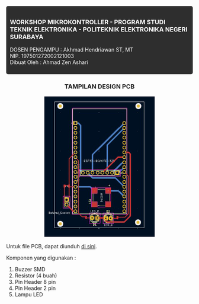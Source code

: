 <div style="background-color: #2e2e2e; padding: 10px; border-radius: 5px; color: white;">
  <h3>WORKSHOP MIKROKONTROLLER - PROGRAM STUDI TEKNIK ELEKTRONIKA - POLITEKNIK ELEKTRONIKA NEGERI SURABAYA</h3>
  <p>DOSEN PENGAMPU : Akhmad Hendriawan ST, MT <br/> NIP. 197501272002121003 <br/>Dibuat Oleh : Ahmad Zen Ashari</p>
</div>

<div align = center>
 <h3>TAMPILAN DESIGN PCB</h3>

![alt text](pcb-1.png)
</div>
<p>Untuk file PCB, dapat diunduh <a href="https://drive.google.com/file/d/1fTUtGnzqFyHy10sOkZaSZF4weKkYOswV/view?usp=sharing">di sini</a>.</p>

Komponen yang digunakan : <br>
1. Buzzer SMD
2. Resistor (4 buah)
3. Pin Header 8 pin
4. Pin Header 2 pin
5. Lampu LED